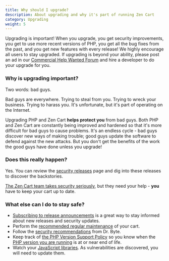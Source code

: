 ```yaml
---
title: Why should I upgrade? 
description: About upgrading and why it's part of running Zen Cart 
category: Upgrading
weight: 5
---
```


Upgrading is important!  When you upgrade, you get security improvements, you 
get to use more recent versions of PHP, you get all the bug fixes from the past, and you get new features with every release!  We highly encourage all users to stay upgraded.  If upgrading is beyond your ability, please post an ad in our
[Commercial Help Wanted Forum](https://www.zen-cart.com/forumdisplay.php?138-Commercial-Help-Wanted) and hire a developer to do your upgrade for you. 

### Why is upgrading important? 

Two words: bad guys. 

Bad guys are everywhere.  Trying to steal from you.  Trying to wreck your business.  Trying to harass you.  It's unfortunate, but it's part of operating on the Internet. 

Upgrading PHP and Zen Cart **helps protect you** from bad guys. Both PHP and Zen Cart are constantly being improved and hardened so that it's more difficult for bad guys to cause problems.  It's an endless cycle - bad guys discover new ways of making trouble; good guys update the software to defend against the new attacks.  But you don't get the benefits of the work the good guys have done unless you upgrade! 

### Does this really happen? 

Yes.  You can review the [security releases](/user/about_us/security_releases/) page and dig into these releases to discover the backstories. 

[The Zen Cart team takes security seriously](/user/about_us/security_reports/), but they need your help - **you** have to keep your cart up to date. 

### What else can I do to stay safe? 

- [Subscribing to release announcements](/user/about_us/announcements) is a great way to stay informed about new releases and security updates. 
- Perform the [recommended regular maintenance](/user/running/regular_maintenance/) of your cart. 
- Follow the [security recommendations](/user/security/security_recommendations/) from Dr. Byte. 
- Keep track of [the PHP Version Support Policy](https://www.php.net/supported-versions.php) so you know when the [PHP version you are running](/user/admin_pages/admin_version/) is at or near end of life.
- Watch your [JavaScript libraries](/user/upgrading/javascript_updates/).  As vulnerabilities are discovered, you will need to update them. 

